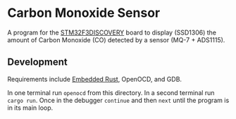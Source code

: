 # Carbon Monoxide Sensor

A program for the [STM32F3DISCOVERY](https://www.st.com/en/evaluation-tools/stm32f3discovery.html) board to display (SSD1306) the amount of Carbon Monoxide (CO)
detected by a sensor (MQ-7 + ADS1115).

## Development

Requirements include [Embedded Rust](https://rust-embedded.github.io/book/), OpenOCD, and GDB.

In one terminal run `openocd` from this directory. In a second terminal run `cargo run`. Once in the debugger
`continue` and then `next` until the program is in its main loop.
